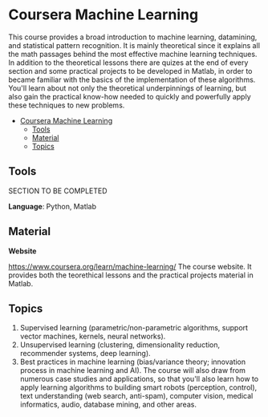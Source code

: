# Coursera Machine Learning

This course provides a broad introduction to machine learning, datamining, and statistical pattern recognition. It is mainly theoretical since it explains all the math passages behind the most effective machine learning techniques. In addition to the theoretical lessons there are quizes at the end of every section and some practical projects to be developed in Matlab, in order to became familiar with the basics of the implementation of these algorithms.
You'll learn about not only the theoretical underpinnings of learning, but also gain the practical know-how needed to quickly and powerfully apply these techniques to new problems.

- [Coursera Machine Learning](#coursera-machine-learning)
  - [Tools](#tools)
  - [Material](#material)
  - [Topics](#topics)

## Tools

SECTION TO BE COMPLETED

**Language**: Python, Matlab


## Material

**Website**

https://www.coursera.org/learn/machine-learning/
The course website. It provides both the teorethical lessons and the practical projects material in Matlab.

## Topics

1. Supervised learning (parametric/non-parametric algorithms, support vector machines, kernels, neural networks). 
2. Unsupervised learning (clustering, dimensionality reduction, recommender systems, deep learning). 
3. Best practices in machine learning (bias/variance theory; innovation process in machine learning and AI).
The course will also draw from numerous case studies and applications, so that you'll also learn how to apply learning algorithms to building smart robots (perception, control), text understanding (web search, anti-spam), computer vision, medical informatics, audio, database mining, and other areas.
